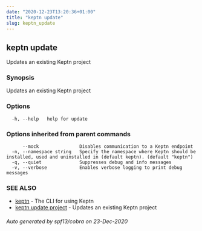 ```yaml
---
date: "2020-12-23T13:20:36+01:00"
title: "keptn update"
slug: keptn_update
---
```

## keptn update

Updates an existing Keptn project

### Synopsis

Updates an existing Keptn project

### Options

```
  -h, --help   help for update
```

### Options inherited from parent commands

```
      --mock               Disables communication to a Keptn endpoint
  -n, --namespace string   Specify the namespace where Keptn should be installed, used and uninstalled in (default keptn). (default "keptn")
  -q, --quiet              Suppresses debug and info messages
  -v, --verbose            Enables verbose logging to print debug messages
```

### SEE ALSO

* [keptn](../keptn/)	 - The CLI for using Keptn
* [keptn update project](../keptn_update_project/)	 - Updates an existing Keptn project

###### Auto generated by spf13/cobra on 23-Dec-2020
